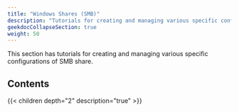 ```yaml
---
title: "Windows Shares (SMB)"
description: "Tutorials for creating and managing various specific configurations of SMB share."
geekdocCollapseSection: true
weight: 50
---
```


This section has tutorials for creating and managing various specific configurations of SMB share.

## Contents

{{< children depth="2" description="true" >}}
